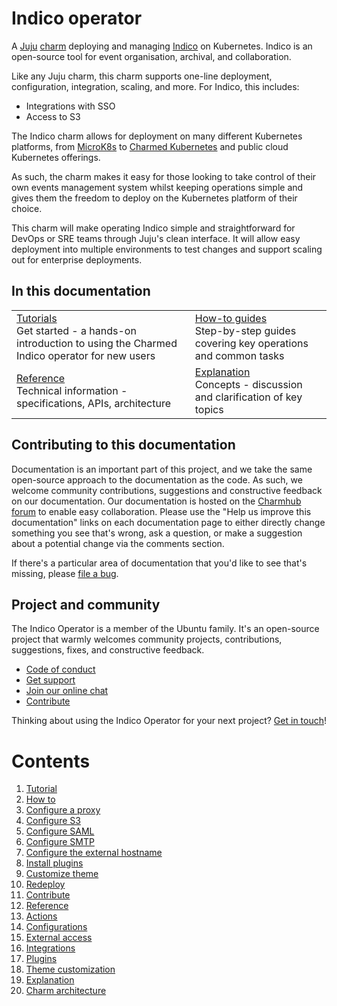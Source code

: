 # Indico operator

A [Juju](https://juju.is/) [charm](https://documentation.ubuntu.com/juju/3.6/reference/charm/) deploying and managing [Indico](https://getindico.io/) on Kubernetes. Indico is an open-source tool for event organisation, archival, and collaboration.

Like any Juju charm, this charm supports one-line deployment, configuration, integration, scaling, and more. For Indico, this includes:
- Integrations with SSO
- Access to S3

The Indico charm allows for deployment on many different Kubernetes platforms, from [MicroK8s](https://microk8s.io) to [Charmed Kubernetes](https://ubuntu.com/kubernetes) and public cloud Kubernetes offerings.

As such, the charm makes it easy for those looking to take control of their own events management system whilst keeping operations simple and gives them the freedom to deploy on the Kubernetes platform of their choice.

This charm will make operating Indico simple and straightforward for DevOps or SRE teams through Juju's clean interface. It will allow easy deployment into multiple environments to test changes and support scaling out for enterprise deployments.

## In this documentation

| | |
|--|--|
|  [Tutorials](https://charmhub.io/indico/docs/tutorial)</br>  Get started - a hands-on introduction to using the Charmed Indico operator for new users </br> |  [How-to guides](https://charmhub.io/indico/docs/how-to-configure-a-proxy) </br> Step-by-step guides covering key operations and common tasks |
| [Reference](https://charmhub.io/indico/docs/reference-actions) </br> Technical information - specifications, APIs, architecture | [Explanation](https://charmhub.io/indico/docs/explanation-charm-architecture) </br> Concepts - discussion and clarification of key topics  |

## Contributing to this documentation

Documentation is an important part of this project, and we take the same open-source approach to the documentation as the code. As such, we welcome community contributions, suggestions and constructive feedback on our documentation. Our documentation is hosted on the [Charmhub forum](https://discourse.charmhub.io/t/indico-documentation-overview/7571) to enable easy collaboration. Please use the "Help us improve this documentation" links on each documentation page to either directly change something you see that's wrong, ask a question, or make a suggestion about a potential change via the comments section.

If there's a particular area of documentation that you'd like to see that's missing, please [file a bug](https://github.com/canonical/indico-operator/issues).

## Project and community

The Indico Operator is a member of the Ubuntu family. It's an open-source project that warmly welcomes community projects, contributions, suggestions, fixes, and constructive feedback.

- [Code of conduct](https://ubuntu.com/community/code-of-conduct)
- [Get support](https://discourse.charmhub.io/)
- [Join our online chat](https://matrix.to/#/#charmhub-charmdev:ubuntu.com)
- [Contribute](https://charmhub.io/indico/docs/how-to-contribute)

Thinking about using the Indico Operator for your next project? [Get in touch](https://matrix.to/#/#charmhub-charmdev:ubuntu.com)!

# Contents

1. [Tutorial](tutorial.md)
1. [How to](how-to)
  1. [Configure a proxy](how-to/configure-a-proxy.md)
  1. [Configure S3](how-to/configure-s3.md)
  1. [Configure SAML](how-to/configure-saml.md)
  1. [Configure SMTP](how-to/configure-smtp.md)
  1. [Configure the external hostname](how-to/configure-the-external-hostname.md)
  1. [Install plugins](how-to/install-plugins.md)
  1. [Customize theme](how-to/customize-theme.md)
  1. [Redeploy](how-to/redeploy.md)
  1. [Contribute](how-to/contribute.md)
1. [Reference](reference)
  1. [Actions](reference/actions.md)
  1. [Configurations](reference/configurations.md)
  1. [External access](reference/external-access.md)
  1. [Integrations](reference/integrations.md)
  1. [Plugins](reference/plugins.md)
  1. [Theme customization](reference/theme-customization.md)
1. [Explanation](explanation)
  1. [Charm architecture](explanation/charm-architecture.md)
